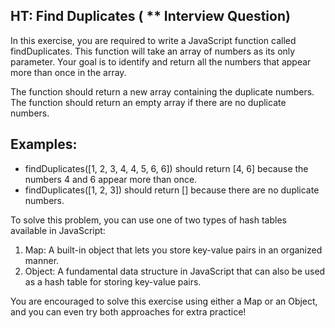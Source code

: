 ## HT: Find Duplicates ( ** Interview Question)

In this exercise, you are required to write a JavaScript function called findDuplicates. This function will take an array of numbers as its only parameter. Your goal is to identify and return all the numbers that appear more than once in the array.

The function should return a new array containing the duplicate numbers. The function should return an empty array if there are no duplicate numbers.

## Examples:

- findDuplicates([1, 2, 3, 4, 4, 5, 6, 6]) should return [4, 6] because the numbers 4 and 6 appear more than once.
- findDuplicates([1, 2, 3]) should return [] because there are no duplicate numbers.

To solve this problem, you can use one of two types of hash tables available in JavaScript:

1. Map: A built-in object that lets you store key-value pairs in an organized manner.
2. Object: A fundamental data structure in JavaScript that can also be used as a hash table for storing key-value pairs.

You are encouraged to solve this exercise using either a Map or an Object, and you can even try both approaches for extra practice!